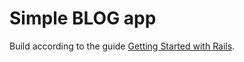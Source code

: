 # Simple BLOG app

Build according to the guide [Getting Started with Rails](https://guides.rubyonrails.org/getting_started.html).
